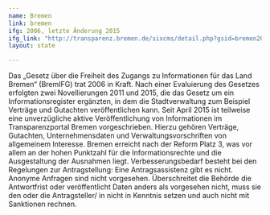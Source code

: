 ```yaml
---
name: Bremen
link: bremen
ifg: 2006, letzte Änderung 2015
ifg_link: "http://transparenz.bremen.de/sixcms/detail.php?gsid=bremen2014_tp.c.67770.de&asl=bremen203_tpgesetz.c.55340.de&template=20_gp_ifg_meta_detail_d"
layout: state

---
```

Das „Gesetz über die Freiheit des Zugangs zu Informationen für
das Land Bremen“ (BremIFG) trat 2006 in Kraft. Nach einer
Evaluierung des Gesetzes erfolgten zwei Novellierungen 2011
und 2015, die das Gesetz um ein Informationsregister ergänzten,
in dem die Stadtverwaltung zum Beispiel Verträge und
Gutachten veröffentlichen kann. Seit April 2015 ist teilweise
eine unverzügliche aktive Veröffentlichung von Informationen
im Transparenzportal Bremen vorgeschrieben. Hierzu gehören
Verträge, Gutachten, Unternehmensdaten und Verwaltungsvorschriften
von allgemeinem Interesse.
Bremen erreicht nach der Reform Platz 3, was vor allem an
der hohen Punktzahl für die Informationsrechte und die Ausgestaltung
der Ausnahmen liegt. Verbesserungsbedarf besteht bei
den Regelungen zur Antragstellung: Eine Antragsassistenz gibt
es nicht. Anonyme Anfragen sind nicht vorgesehen. Überschreitet
die Behörde die Antwortfrist oder veröffentlicht Daten
anders als vorgesehen nicht, muss sie den oder die Antragsteller/
in nicht in Kenntnis setzen und auch nicht mit Sanktionen
rechnen.
